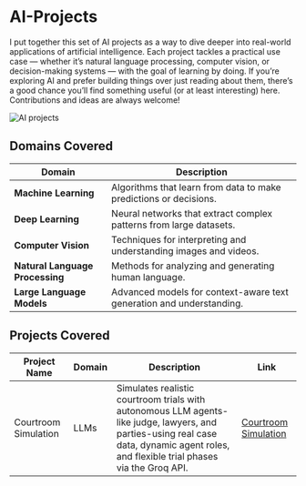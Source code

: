 # AI-Projects
I put together this set of AI projects as a way to dive deeper into real-world applications of artificial intelligence. Each project tackles a practical use case — whether it’s natural language processing, computer vision, or decision-making systems — with the goal of learning by doing. If you’re exploring AI and prefer building things over just reading about them, there’s a good chance you’ll find something useful (or at least interesting) here. Contributions and ideas are always welcome!

![AI projects](https://github.com/user-attachments/assets/5e685c14-4d53-4f91-8dd9-0e8733b3046c)

## Domains Covered

| Domain                     | Description                                                         |
|----------------------------|---------------------------------------------------------------------|
| **Machine Learning**       | Algorithms that learn from data to make predictions or decisions.   |
| **Deep Learning**          | Neural networks that extract complex patterns from large datasets.  |
| **Computer Vision**        | Techniques for interpreting and understanding images and videos.    |
| **Natural Language Processing** | Methods for analyzing and generating human language.         |
| **Large Language Models**  | Advanced models for context-aware text generation and understanding.|

## Projects Covered

| Project Name         | Domain | Description                                                                                                                        | Link                                          |
|----------------------|--------|------------------------------------------------------------------------------------------------------------------------------------|-----------------------------------------------|
| Courtroom Simulation  | LLMs   | 		Simulates realistic courtroom trials with autonomous LLM agents-like judge, lawyers, and parties-using real case data, dynamic agent roles, and flexible trial phases via the Groq API.  | [Courtroom Simulation](./Courtroom%20Simulation)  |





